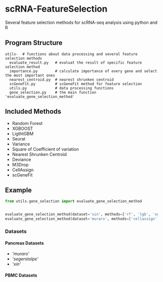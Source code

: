 # scRNA-FeatureSelection
Several feature selection methods for scRNA-seq analysis using python and R

## Program Structure
    utils-  # functions about data processing and several feature selection methods  
      evaluate_result.py   # evaluat the result of specific feature selection method   
      importance.py        # calculate importance of every gene and select the most important ones   
      nearest_centroid.py  # nearest shrunken centroid 
      scGeneFit.py         # scGeneFit method for feature selection
      utils.py             # data processing functions 
      gene_selection.py    # the main function 'evaluate_gene_selection_method'

## Included Methods
- Random Forest
- XGBOOST
- LigthtGBM
- Seurat
- Variance
- Square of Coefficient of variation
- Nearest Shrunken Centroid
- Deviance
- M3Drop
- CellAssign
- scGeneFit

## Example
```python
from utils.gene_selection import evaluate_gene_selection_method


evaluate_gene_selection_method(dataset='xin', methods=['rf', 'lgb', 'xgb', 'nsc', 'cv2', 'var'], data_type='raw')
evaluate_gene_selection_method(dataset='muraro', methods=['cellassign', 'deviance', 'm3drop'], data_type='norm')
```
### Datasets
#### Pancreas Datasets
- *'muraro'*
- *'segerstolpe'*
- *'xin'*
#### PBMC Datasets
